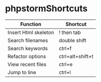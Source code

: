 # phpstormShortcuts

| Function  | Shortcut |
| ------------- | ------------- |
| Insert Html skeleton | ! then tab |
| Search filenames| double shift |
| Search keywords| ctrl+f |
| Refactor options| ctrl+alt+shift+t |
| View recent files| ctrl+e |
| Jump to line| ctrl+l |


